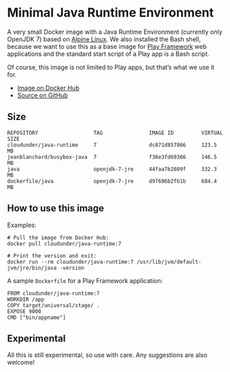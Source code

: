 # Minimal Java Runtime Environment

A very small Docker image with a Java Runtime Environment (currently only OpenJDK 7) based on [Alpine Linux](https://registry.hub.docker.com/u/gliderlabs/alpine/). We also installed the Bash shell, because we want to use this as a base image for [Play Framework](https://www.playframework.com) web applications and the standard start script of a Play app is a Bash script.

Of course, this image is not limited to Play apps, but that’s what we use it for.

* [Image on Docker Hub](https://registry.hub.docker.com/u/cloudunder/java-runtime/)
* [Source on GitHub](https://github.com/CloudUnder/dockerfile-java-runtime)

## Size

```
REPOSITORY                  TAG               IMAGE ID         VIRTUAL SIZE
cloudunder/java-runtime     7                 dc871d857866     123.5 MB
jeanblanchard/busybox-java  7                 f36e3fd69366     146.5 MB
java                        openjdk-7-jre     44faa7b2809f     332.3 MB
dockerfile/java             openjdk-7-jre     d97696b2fb1b     684.4 MB
```

## How to use this image

Examples:

```
# Pull the image from Docker Hub:
docker pull cloudunder/java-runtime:7

# Print the version and exit:
docker run --rm cloudunder/java-runtime:7 /usr/lib/jvm/default-jvm/jre/bin/java -version
```

A sample `Dockerfile` for a Play Framework application:

```
FROM cloudunder/java-runtime:7
WORKDIR /app
COPY target/universal/stage/ .
EXPOSE 9000
CMD ["bin/appname"]
```

## Experimental

All this is still experimental, so use with care. Any suggestions are also welcome!
